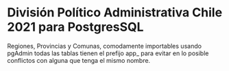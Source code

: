 # División Político Administrativa Chile 2021 para PostgresSQL
Regiones, Provincias y Comunas, comodamente importables usando pgAdmin todas las tablas tienen el prefijo app_ para evitar en lo posible conflictos con alguna que tenga el mismo nombre.
